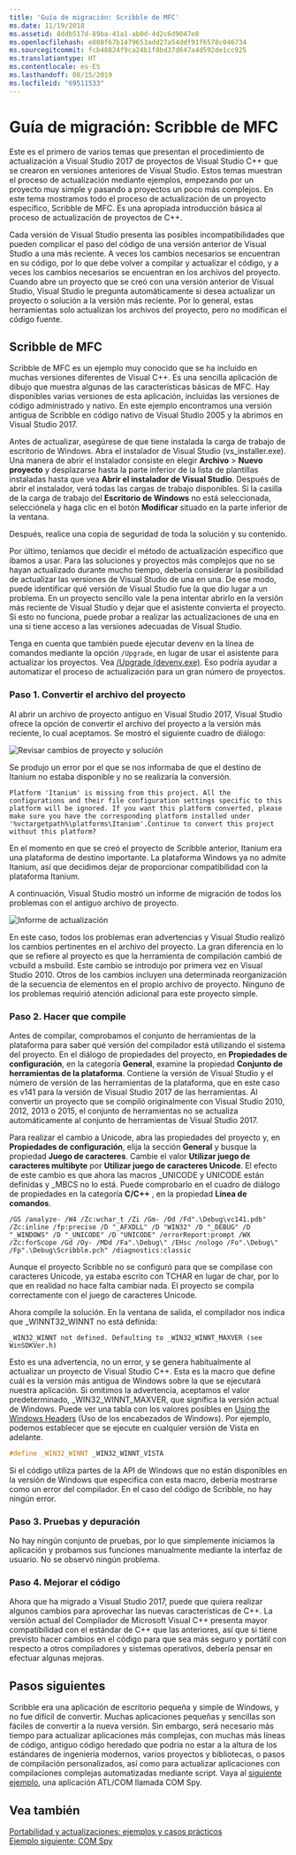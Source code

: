 ```yaml
---
title: 'Guía de migración: Scribble de MFC'
ms.date: 11/19/2018
ms.assetid: 8ddb517d-89ba-41a1-ab0d-4d2c6d9047e8
ms.openlocfilehash: e808f67b1479653add27a54ddf91f6578c046734
ms.sourcegitcommit: fcb48824f9ca24b1f8bd37d647a4d592de1cc925
ms.translationtype: HT
ms.contentlocale: es-ES
ms.lasthandoff: 08/15/2019
ms.locfileid: "69511533"
---
```

# <a name="porting-guide-mfc-scribble"></a>Guía de migración: Scribble de MFC

Este es el primero de varios temas que presentan el procedimiento de actualización a Visual Studio 2017 de proyectos de Visual Studio C++ que se crearon en versiones anteriores de Visual Studio. Estos temas muestran el proceso de actualización mediante ejemplos, empezando por un proyecto muy simple y pasando a proyectos un poco más complejos. En este tema mostramos todo el proceso de actualización de un proyecto específico, Scribble de MFC. Es una apropiada introducción básica al proceso de actualización de proyectos de C++.

Cada versión de Visual Studio presenta las posibles incompatibilidades que pueden complicar el paso del código de una versión anterior de Visual Studio a una más reciente. A veces los cambios necesarios se encuentran en su código, por lo que debe volver a compilar y actualizar el código, y a veces los cambios necesarios se encuentran en los archivos del proyecto. Cuando abre un proyecto que se creó con una versión anterior de Visual Studio, Visual Studio le pregunta automáticamente si desea actualizar un proyecto o solución a la versión más reciente. Por lo general, estas herramientas solo actualizan los archivos del proyecto, pero no modifican el código fuente.

## <a name="mfc-scribble"></a>Scribble de MFC

Scribble de MFC es un ejemplo muy conocido que se ha incluido en muchas versiones diferentes de Visual C++. Es una sencilla aplicación de dibujo que muestra algunas de las características básicas de MFC. Hay disponibles varias versiones de esta aplicación, incluidas las versiones de código administrado y nativo. En este ejemplo encontramos una versión antigua de Scribble en código nativo de Visual Studio 2005 y la abrimos en Visual Studio 2017.

Antes de actualizar, asegúrese de que tiene instalada la carga de trabajo de escritorio de Windows. Abra el instalador de Visual Studio (vs_installer.exe). Una manera de abrir el instalador consiste en elegir **Archivo** > **Nuevo proyecto** y desplazarse hasta la parte inferior de la lista de plantillas instaladas hasta que vea **Abrir el instalador de Visual Studio**. Después de abrir el instalador, verá todas las cargas de trabajo disponibles. Si la casilla de la carga de trabajo del **Escritorio de Windows** no está seleccionada, selecciónela y haga clic en el botón **Modificar** situado en la parte inferior de la ventana.

Después, realice una copia de seguridad de toda la solución y su contenido.

Por último, teníamos que decidir el método de actualización específico que íbamos a usar. Para las soluciones y proyectos más complejos que no se hayan actualizado durante mucho tiempo, debería considerar la posibilidad de actualizar las versiones de Visual Studio de una en una. De ese modo, puede identificar qué versión de Visual Studio fue la que dio lugar a un problema. En un proyecto sencillo vale la pena intentar abrirlo en la versión más reciente de Visual Studio y dejar que el asistente convierta el proyecto. Si esto no funciona, puede probar a realizar las actualizaciones de una en una si tiene acceso a las versiones adecuadas de Visual Studio.

Tenga en cuenta que también puede ejecutar devenv en la línea de comandos mediante la opción `/Upgrade`, en lugar de usar el asistente para actualizar los proyectos. Vea [/Upgrade (devenv.exe)](/visualstudio/ide/reference/upgrade-devenv-exe). Eso podría ayudar a automatizar el proceso de actualización para un gran número de proyectos.

### <a name="step-1-converting-the-project-file"></a>Paso 1. Convertir el archivo del proyecto

Al abrir un archivo de proyecto antiguo en Visual Studio 2017, Visual Studio ofrece la opción de convertir el archivo del proyecto a la versión más reciente, lo cual aceptamos. Se mostró el siguiente cuadro de diálogo:

![Revisar cambios de proyecto y solución](../porting/media/scribbleprojectupgrade.PNG "Review Project and Solution Changes")

Se produjo un error por el que se nos informaba de que el destino de Itanium no estaba disponible y no se realizaría la conversión.

```Output
Platform 'Itanium' is missing from this project. All the configurations and their file configuration settings specific to this platform will be ignored. If you want this platform converted, please make sure you have the corresponding platform installed under '%vctargetpath%\platforms\Itanium'.Continue to convert this project without this platform?
```

En el momento en que se creó el proyecto de Scribble anterior, Itanium era una plataforma de destino importante. La plataforma Windows ya no admite Itanium, así que decidimos dejar de proporcionar compatibilidad con la plataforma Itanium.

A continuación, Visual Studio mostró un informe de migración de todos los problemas con el antiguo archivo de proyecto.

![Informe de actualización](../porting/media/scribblemigrationreport.PNG "Upgrade Report")

En este caso, todos los problemas eran advertencias y Visual Studio realizó los cambios pertinentes en el archivo del proyecto. La gran diferencia en lo que se refiere al proyecto es que la herramienta de compilación cambió de vcbuild a msbuild. Este cambio se introdujo por primera vez en Visual Studio 2010. Otros de los cambios incluyen una determinada reorganización de la secuencia de elementos en el propio archivo de proyecto. Ninguno de los problemas requirió atención adicional para este proyecto simple.

### <a name="step-2-getting-it-to-build"></a>Paso 2. Hacer que compile

Antes de compilar, comprobamos el conjunto de herramientas de la plataforma para saber qué versión del compilador está utilizando el sistema del proyecto. En el diálogo de propiedades del proyecto, en **Propiedades de configuración**, en la categoría **General**, examine la propiedad **Conjunto de herramientas de la plataforma**. Contiene la versión de Visual Studio y el número de versión de las herramientas de la plataforma, que en este caso es v141 para la versión de Visual Studio 2017 de las herramientas. Al convertir un proyecto que se compiló originalmente con Visual Studio 2010, 2012, 2013 o 2015, el conjunto de herramientas no se actualiza automáticamente al conjunto de herramientas de Visual Studio 2017.

Para realizar el cambio a Unicode, abra las propiedades del proyecto y, en **Propiedades de configuración**, elija la sección **General** y busque la propiedad **Juego de caracteres**. Cambie el valor **Utilizar juego de caracteres multibyte** por **Utilizar juego de caracteres Unicode**. El efecto de este cambio es que ahora las macros _UNICODE y UNICODE están definidas y _MBCS no lo está. Puede comprobarlo en el cuadro de diálogo de propiedades en la categoría **C/C++** , en la propiedad **Línea de comandos**.

```Output
/GS /analyze- /W4 /Zc:wchar_t /Zi /Gm- /Od /Fd".\Debug\vc141.pdb" /Zc:inline /fp:precise /D "_AFXDLL" /D "WIN32" /D "_DEBUG" /D "_WINDOWS" /D "_UNICODE" /D "UNICODE" /errorReport:prompt /WX /Zc:forScope /Gd /Oy- /MDd /Fa".\Debug\" /EHsc /nologo /Fo".\Debug\" /Fp".\Debug\Scribble.pch" /diagnostics:classic
```

Aunque el proyecto Scribble no se configuró para que se compilase con caracteres Unicode, ya estaba escrito con TCHAR en lugar de char, por lo que en realidad no hace falta cambiar nada. El proyecto se compila correctamente con el juego de caracteres Unicode.

Ahora compile la solución. En la ventana de salida, el compilador nos indica que _WINNT32_WINNT no está definida:

```Output
_WIN32_WINNT not defined. Defaulting to _WIN32_WINNT_MAXVER (see WinSDKVer.h)
```

Esto es una advertencia, no un error, y se genera habitualmente al actualizar un proyecto de Visual Studio C++. Esta es la macro que define cuál es la versión más antigua de Windows sobre la que se ejecutará nuestra aplicación. Si omitimos la advertencia, aceptamos el valor predeterminado, _WIN32_WINNT_MAXVER, que significa la versión actual de Windows. Puede ver una tabla con los valores posibles en [Using the Windows Headers](/windows/win32/WinProg/using-the-windows-headers) (Uso de los encabezados de Windows). Por ejemplo, podemos establecer que se ejecute en cualquier versión de Vista en adelante.

```cpp
#define _WIN32_WINNT _WIN32_WINNT_VISTA
```

Si el código utiliza partes de la API de Windows que no están disponibles en la versión de Windows que especifica con esta macro, debería mostrarse como un error del compilador. En el caso del código de Scribble, no hay ningún error.

### <a name="step-3-testing-and-debugging"></a>Paso 3. Pruebas y depuración

No hay ningún conjunto de pruebas, por lo que simplemente iniciamos la aplicación y probamos sus funciones manualmente mediante la interfaz de usuario. No se observó ningún problema.

### <a name="step-4-improve-the-code"></a>Paso 4. Mejorar el código

Ahora que ha migrado a Visual Studio 2017, puede que quiera realizar algunos cambios para aprovechar las nuevas características de C++. La versión actual del Compilador de Microsoft Visual C++ presenta mayor compatibilidad con el estándar de C++ que las anteriores, así que si tiene previsto hacer cambios en el código para que sea más seguro y portátil con respecto a otros compiladores y sistemas operativos, debería pensar en efectuar algunas mejoras.

## <a name="next-steps"></a>Pasos siguientes

Scribble era una aplicación de escritorio pequeña y simple de Windows, y no fue difícil de convertir. Muchas aplicaciones pequeñas y sencillas son fáciles de convertir a la nueva versión.  Sin embargo, será necesario más tiempo para actualizar aplicaciones más complejas, con muchas más líneas de código, antiguo código heredado que podría no estar a la altura de los estándares de ingeniería modernos, varios proyectos y bibliotecas, o pasos de compilación personalizados, así como para actualizar aplicaciones con compilaciones complejas automatizadas mediante script. Vaya al [siguiente ejemplo](../porting/porting-guide-com-spy.md), una aplicación ATL/COM llamada COM Spy.

## <a name="see-also"></a>Vea también

[Portabilidad y actualizaciones: ejemplos y casos prácticos](../porting/porting-and-upgrading-examples-and-case-studies.md)<br/>
[Ejemplo siguiente: COM Spy](../porting/porting-guide-com-spy.md)
